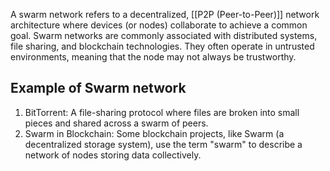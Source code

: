 A swarm network refers to a decentralized, [[P2P (Peer-to-Peer)]] network architecture where devices (or nodes) collaborate to achieve a common goal.
 Swarm networks are commonly associated with distributed systems, file sharing, and blockchain technologies. They often operate in untrusted environments, meaning that the node may not always be trustworthy.
## Example of Swarm network
1. BitTorrent: A file-sharing protocol where files are broken into small pieces and shared across a swarm of peers.
2. Swarm in Blockchain: Some blockchain projects, like Swarm (a decentralized storage system), use the term "swarm" to describe a network of nodes storing data collectively.